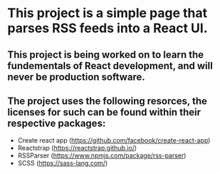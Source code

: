 # This project is a simple page that parses RSS feeds into a React UI.

## This project is being worked on to learn the fundementals of React development, and will never be production software.

## The project uses the following resorces, the licenses for such can be found within their respective packages:
- Create react app (https://github.com/facebook/create-react-app)
- Reactstrap (https://reactstrap.github.io/)
- RSSParser (https://www.npmjs.com/package/rss-parser)
- SCSS (https://sass-lang.com/)